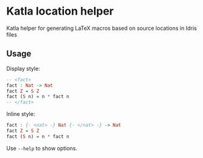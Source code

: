 # Katla location helper

Katla helper for generating LaTeX macros based on source locations in Idris
files


## Usage

Display style:


```hs
-- <fact>
fact : Nat -> Nat
fact Z = S Z
fact (S n) = n * fact n
-- </fact>
```

Inline style:

```hs
fact : {- <nat> -} Nat {- </nat> -} -> Nat
fact Z = S Z
fact (S n) = n * fact n
```

Use `--help` to show options.